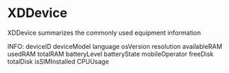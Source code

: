 # XDDevice
XDDevice summarizes the commonly used equipment information

INFO:
  deviceID
  deviceModel
  language
  osVersion
  resolution
  availableRAM
  usedRAM
  totalRAM
  batteryLevel
  batteryState
  mobileOperator
  freeDisk
  totalDisk
  isSIMInstalled
  CPUUsage
